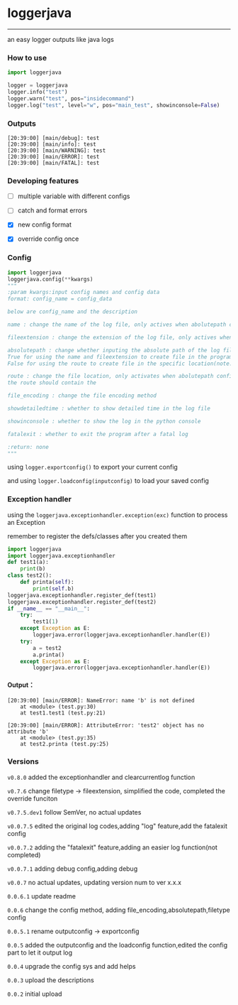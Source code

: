 # loggerjava

---
an easy logger outputs like java logs
### How to use

```python
import loggerjava

logger = loggerjava
logger.info("test")
logger.warn("test", pos="insidecommand")
logger.log("test", level="w", pos="main_test", showinconsole=False)
```

### Outputs
```
[20:39:00] [main/debug]: test
[20:39:00] [main/info]: test
[20:39:00] [main/WARNING]: test
[20:39:00] [main/ERROR]: test
[20:39:00] [main/FATAL]: test
```

### Developing features
- [ ] multiple variable with different configs
- [ ] catch and format errors
- [x] new config format
- [X] override config once


### Config
```python
import loggerjava
loggerjava.config(**kwargs)
"""
:param kwargs:input config names and config data
format: config_name = config_data

below are config_name and the description

name : change the name of the log file, only actives when abolutepath config is off

fileextension : change the extension of the log file, only actives when abolutepath config is off

absolutepath : change whether inputing the absolute path of the log file,
True for using the name and fileextension to create file in the program running location
False for using the route to create file in the specific location(note:you need to enter the file format,like:test.log)

route : change the file location, only activates when abolutepath config is on
the route should contain the

file_encoding : change the file encoding method

showdetailedtime : whether to show detailed time in the log file

showinconsole : whether to show the log in the python console

fatalexit : whether to exit the program after a fatal log

:return: none
"""
```
using `logger.exportconfig()` to export your current config

and using `logger.loadconfig(inputconfig)` to load your saved config

### Exception handler
using the `loggerjava.exceptionhandler.exception(exc)` function to process an Exception

remember to register the defs/classes after you created them

```python
import loggerjava
import loggerjava.exceptionhandler
def test1(a):
    print(b)
class test2():
    def printa(self):
        print(self.b)
loggerjava.exceptionhandler.register_def(test1)
loggerjava.exceptionhandler.register_def(test2)
if __name__ == "__main__":
    try:
        test1(1)
    except Exception as E:
        loggerjava.error(loggerjava.exceptionhandler.handler(E))
    try:
        a = test2
        a.printa()
    except Exception as E:
        loggerjava.error(loggerjava.exceptionhandler.handler(E))
```
#### Output：
```
[20:39:00] [main/ERROR]: NameError: name 'b' is not defined
    at <module> (test.py:30)
    at test1.test1 (test.py:21)

[20:39:00] [main/ERROR]: AttributeError: 'test2' object has no attribute 'b'
    at <module> (test.py:35)
    at test2.printa (test.py:25)
```
### Versions

`v0.8.0` added the exceptionhandler and clearcurrentlog function

`v0.7.6` change filetype -> fileextension, simplified the code, completed the override funciton

`v0.7.5.dev1` follow SemVer, no actual updates

`v0.0.7.5` edited the original log codes,adding "log" feature,add the fatalexit config

`v0.0.7.2` adding the "fatalexit" feature,adding an easier log function(not completed)

`v0.0.7.1` adding debug config,adding debug

`v0.0.7` no actual updates, updating version num to ver x.x.x

`0.0.6.1` update readme

`0.0.6` change the config method, adding file_encoding,absolutepath,filetype config

`0.0.5.1` rename outputconfig -> exportconfig

`0.0.5` added the outputconfig and the loadconfig function,edited the config part to let it output log

`0.0.4` upgrade the config sys and add helps

`0.0.3` upload the descriptions

`0.0.2` initial upload